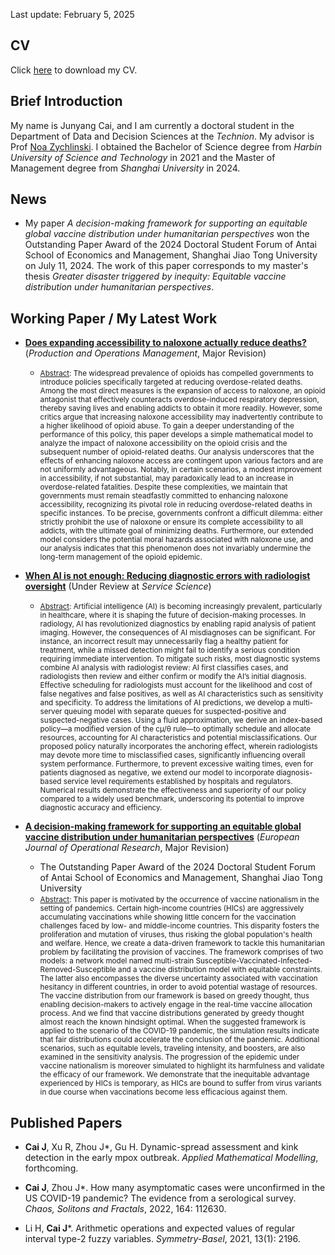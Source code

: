 Last update: February 5, 2025

## CV
Click [here](https://raw.githubusercontent.com/cai-junyang/cai-junyang.github.io/main/cjy-cv.pdf) to download my CV. 

## Brief Introduction
My name is Junyang Cai, and I am currently a doctoral student in the Department of Data and Decision Sciences at the *Technion*. My advisor is Prof [Noa Zychlinski](https://noazy.net.technion.ac.il/). I obtained the Bachelor of Science degree from *Harbin University of Science and Technology* in 2021 and the Master of Management degree from *Shanghai University* in 2024. 

## News
- My paper *A decision-making framework for supporting an equitable global vaccine distribution under humanitarian perspectives* won the Outstanding Paper Award of the 2024 Doctoral Student Forum of Antai School of Economics and Management, Shanghai Jiao Tong University on July 11, 2024. The work of this paper corresponds to my master's thesis *Greater disaster triggered by inequity: Equitable vaccine distribution under humanitarian perspectives*.

## Working Paper / My Latest Work

- **[Does expanding accessibility to naloxone actually reduce deaths?](https://papers.ssrn.com/sol3/papers.cfm?abstract_id=4921020)** (*Production and Operations Management*,  Major Revision)
   - <small><u>Abstract</u>: The widespread prevalence of opioids has compelled governments to introduce policies specifically targeted at reducing overdose-related deaths. Among the most direct measures is the expansion of access to naloxone, an opioid antagonist that effectively counteracts overdose-induced respiratory depression, thereby saving lives and enabling addicts to obtain it more readily. However, some critics argue that increasing naloxone accessibility may inadvertently contribute to a higher likelihood of opioid abuse. To gain a deeper understanding of the performance of this policy, this paper develops a simple mathematical model to analyze the impact of naloxone accessibility on the opioid crisis and the subsequent number of opioid-related deaths. Our analysis underscores that the effects of enhancing naloxone access are contingent upon various factors and are not uniformly advantageous. Notably, in certain scenarios, a modest improvement in accessibility, if not substantial, may paradoxically lead to an increase in overdose-related fatalities. Despite these complexities, we maintain that governments must remain steadfastly committed to enhancing naloxone accessibility, recognizing its pivotal role in reducing overdose-related deaths in specific instances. To be precise, governments confront a difficult dilemma: either strictly prohibit the use of naloxone or ensure its complete accessibility to all addicts, with the ultimate goal of minimizing deaths. Furthermore, our extended model considers the potential moral hazards associated with naloxone use, and our analysis indicates that this phenomenon does not invariably undermine the long-term management of the opioid epidemic.</small>

- **[When AI is not enough: Reducing diagnostic errors with radiologist oversight](https://papers.ssrn.com/sol3/papers.cfm?abstract_id=5037549)** (Under Review at *Service Science*)
   - <small><u>Abstract</u>: Artificial intelligence (AI) is becoming increasingly prevalent, particularly in healthcare, where it is shaping the future of decision-making processes. In radiology, AI has revolutionized diagnostics by enabling rapid analysis of patient imaging. However, the consequences of AI misdiagnoses can be significant. For instance, an incorrect result may unnecessarily flag a healthy patient for treatment, while a missed detection might fail to identify a serious condition requiring immediate intervention. To mitigate such risks, most diagnostic systems combine AI analysis with radiologist review: AI first classifies cases, and radiologists then review and either confirm or modify the AI’s initial diagnosis. Effective scheduling for radiologists must account for the likelihood and cost of false negatives and false positives, as well as AI characteristics such as sensitivity and specificity.
To address the limitations of AI predictions, we develop a multi-server queuing model with separate queues for suspected-positive and suspected-negative cases. Using a fluid approximation, we derive an index-based policy—a modified version of the cµ/θ rule—to optimally schedule and allocate resources, accounting for AI characteristics and potential misclassifications. Our proposed policy naturally incorporates the anchoring effect, wherein radiologists may devote more time to misclassified cases, significantly influencing overall system performance. Furthermore, to prevent excessive waiting times, even for patients diagnosed as negative, we extend our model to incorporate diagnosis-based service level requirements established by hospitals and regulators. Numerical results demonstrate the effectiveness and superiority of our policy compared to a widely used benchmark, underscoring its potential to improve diagnostic accuracy and efficiency.</small>

- **[A decision-making framework for supporting an equitable global vaccine distribution under humanitarian perspectives](https://papers.ssrn.com/sol3/papers.cfm?abstract_id=4289504)** (*European Journal of Operational Research*, Major Revision)
  - The Outstanding Paper Award of the 2024 Doctoral Student Forum of Antai School of Economics and Management, Shanghai Jiao Tong University
  - <small><u>Abstract</u>: This paper is motivated by the occurrence of vaccine nationalism in the setting of pandemics. Certain high-income countries (HICs) are aggressively accumulating vaccinations while showing little concern for the vaccination challenges faced by low- and middle-income countries. This disparity fosters the proliferation and mutation of viruses, thus risking the global population's health and welfare. Hence, we create a data-driven framework to tackle this humanitarian problem by facilitating the provision of vaccines. The framework comprises of two models: a network model named multi-strain Susceptible-Vaccinated-Infected-Removed-Susceptible and a vaccine distribution model with equitable constraints. The latter also encompasses the diverse uncertainty associated with vaccination hesitancy in different countries, in order to avoid potential wastage of resources. The vaccine distribution from our framework is based on greedy thought, thus enabling decision-makers to actively engage in the real-time vaccine allocation process. And we find that vaccine distributions generated by greedy thought almost reach the known hindsight optimal. When the suggested framework is applied to the scenario of the COVID-19 pandemic, the simulation results indicate that fair distributions could accelerate the conclusion of the pandemic. Additional scenarios, such as equitable levels, traveling intensity, and boosters, are also examined in the sensitivity analysis. The progression of the epidemic under vaccine nationalism is moreover simulated to highlight its harmfulness and validate the efficacy of our framework. We demonstrate that the inequitable advantage experienced by HICs is temporary, as HICs are bound to suffer from virus variants in due course when vaccinations become less efficacious against them.</small>

## Published Papers  

- **Cai J**, Xu R, Zhou J\*, Gu H. Dynamic-spread assessment and kink detection in the early mpox outbreak. *Applied Mathematical Modelling*, forthcoming.

- **Cai J**, Zhou J\*. How many asymptomatic cases were unconfirmed in the US COVID-19 pandemic? The evidence from a serological survey. *Chaos, Solitons and Fractals*, 2022, 164: 112630.	

- Li H, **Cai J**\*. Arithmetic operations and expected values of regular interval type-2 fuzzy variables. *Symmetry-Basel*, 2021, 13(1): 2196.

